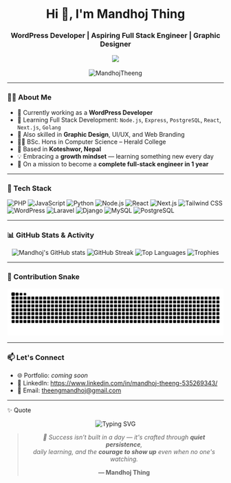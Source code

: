 <h1 align="center">Hi 👋, I'm Mandhoj Thing</h1>
<h3 align="center">WordPress Developer | Aspiring Full Stack Engineer | Graphic Designer</h3>

<p align="center">
  <img src="https://readme-typing-svg.herokuapp.com/?lines=Namaste!+I'm+Mandhoj+Thing;WordPress+Developer;Full+Stack+Learner;Creative+Thinker;&center=true&width=500&height=45&color=00FFCC&vCenter=true&size=22">
</p>

<p align="center">
  <img src="https://komarev.com/ghpvc/?username=MandhojTheeng&label=Profile%20Views&color=0e75b6&style=flat" alt="MandhojTheeng" />
</p>

---

### 🧑‍💻 About Me

- 🔭 Currently working as a **WordPress Developer**
- 🌱 Learning Full Stack Development: `Node.js`, `Express`, `PostgreSQL`, `React`, `Next.js`, `Golang`
- 🎨 Also skilled in **Graphic Design**, UI/UX, and Web Branding
- 👨‍🎓 BSc. Hons in Computer Science – Herald College
- 📍 Based in **Koteshwor, Nepal**
- 💡 Embracing a **growth mindset** — learning something new every day
- 🚀 On a mission to become a **complete full-stack engineer in 1 year**

---

### 🚀 Tech Stack

![PHP](https://img.shields.io/badge/PHP-777BB4?style=for-the-badge&logo=php&logoColor=white)
![JavaScript](https://img.shields.io/badge/JavaScript-F7DF1E?style=for-the-badge&logo=javascript&logoColor=black)
![Python](https://img.shields.io/badge/Python-3776AB?style=for-the-badge&logo=python&logoColor=white)
![Node.js](https://img.shields.io/badge/Node.js-339933?style=for-the-badge&logo=nodedotjs&logoColor=white)
![React](https://img.shields.io/badge/React-20232a?style=for-the-badge&logo=react&logoColor=61dafb)
![Next.js](https://img.shields.io/badge/Next.js-000?style=for-the-badge&logo=nextdotjs&logoColor=white)
![Tailwind CSS](https://img.shields.io/badge/Tailwind-06B6D4?style=for-the-badge&logo=tailwindcss&logoColor=white)
![WordPress](https://img.shields.io/badge/WordPress-21759B?style=for-the-badge&logo=wordpress&logoColor=white)
![Laravel](https://img.shields.io/badge/Laravel-F9322C?style=for-the-badge&logo=laravel&logoColor=white)
![Django](https://img.shields.io/badge/Django-092E20?style=for-the-badge&logo=django&logoColor=white)
![MySQL](https://img.shields.io/badge/MySQL-005C84?style=for-the-badge&logo=mysql&logoColor=white)
![PostgreSQL](https://img.shields.io/badge/PostgreSQL-336791?style=for-the-badge&logo=postgresql&logoColor=white)

---

### 📊 GitHub Stats & Activity

<div align="center">

  <img src="https://github-readme-stats.vercel.app/api?username=MandhojTheeng&show_icons=true&include_all_commits=true&count_private=true&theme=radical&border_radius=20&hide_border=true" width="48%" alt="Mandhoj's GitHub stats" />

  <img src="https://streak-stats.demolab.com?user=MandhojTheeng&theme=radical&border_radius=20&hide_border=true" width="48%" alt="GitHub Streak" />

  <img src="https://github-readme-stats.vercel.app/api/top-langs/?username=MandhojTheeng&layout=donut&langs_count=6&theme=radical&border_radius=20&hide_border=true" width="48%" alt="Top Languages" />

  <img src="https://github-profile-trophy.vercel.app/?username=MandhojTheeng&theme=dracula&margin-w=15&no-bg=true&no-frame=true" width="90%" alt="Trophies" />

</div>

---

### 🐍 Contribution Snake

<p align="center">
  <img src="https://raw.githubusercontent.com/MandhojTheeng/MandhojTheeng/output/github-contribution-grid-snake.svg" alt="snake animation" />
</p>

---



### 📫 Let's Connect

- 🌐 Portfolio: *coming soon*
- 💼 LinkedIn: https://www.linkedin.com/in/mandhoj-theeng-535269343/
- 📧 Email: theengmandhoj@gmail.com

---

✨ Quote 
<div align="center"> <img src="https://readme-typing-svg.herokuapp.com/?lines=Consistency+%3E+Intensity;Small+steps+lead+to+great+destinations;&center=true&width=500&height=45&color=0FF9C0&vCenter=true&size=22" alt="Typing SVG" /> <br/> <blockquote> <p><em> 🌱 Success isn’t built in a day — it's crafted through <strong>quiet persistence</strong>,<br/> daily learning, and the <strong>courage to show up</strong> even when no one's watching. </em></p> <p><strong>— Mandhoj Thing</strong></p> </blockquote> </div>
